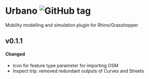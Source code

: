 # Urbano ![GitHub tag](https://img.shields.io/github/tag/EnvironmentalSystemsLab/Urbano.svg)
Mobility modelling and simulation plugin for Rhino/Grasshopper
 
## v0.1.1
#### Changed
- Icon for feature type parameter for importing OSM
- Inspect trip: removed redundant outputs of Curves and Streets
